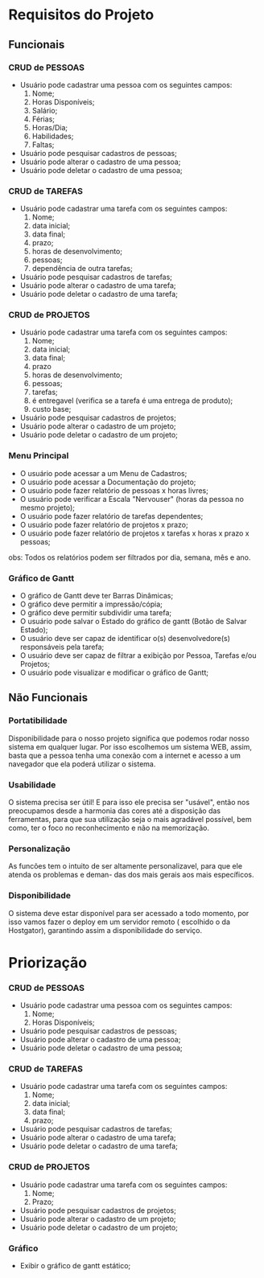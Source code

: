 # Requisitos do Projeto

## Funcionais
### CRUD de PESSOAS
* Usuário pode cadastrar uma pessoa com os seguintes campos:
    1. Nome;
    2. Horas Disponíveis;
    3. Salário;
    4. Férias;
    5. Horas/Dia;
    6. Habilidades;
    7. Faltas;
* Usuário pode pesquisar cadastros de pessoas;
* Usuário pode alterar o cadastro de uma pessoa;
* Usuário pode deletar o cadastro de uma pessoa;

### CRUD de TAREFAS
* Usuário pode cadastrar uma tarefa com os seguintes campos:
    1.  Nome;
    2.  data inicial;
    3.  data final;
    4.  prazo;
    5.  horas de desenvolvimento;
    6.  pessoas;
    7.  dependência de outra tarefas;
* Usuário pode pesquisar cadastros de tarefas;
* Usuário pode alterar o cadastro de uma tarefa;
* Usuário pode deletar o cadastro de uma tarefa;

### CRUD de PROJETOS
* Usuário pode cadastrar uma tarefa com os seguintes campos:
    1.  Nome;
    2.  data inicial;
    3.  data final;
    4.  prazo
    5.  horas de desenvolvimento;
    6.  pessoas;
    7.  tarefas;
    8.  é entregavel (verifica se a tarefa é uma entrega de produto);
    9.  custo base;
* Usuário pode pesquisar cadastros de projetos;
* Usuário pode alterar o cadastro de um projeto;
* Usuário pode deletar o cadastro de um projeto;

### Menu Principal 
* O usuário pode acessar a um Menu de Cadastros;
* O usuário pode acessar a Documentação do projeto;
* O usuário pode fazer relatório de pessoas x horas livres;
* O usuário pode verificar a Escala "Nervouser" (horas da pessoa no mesmo projeto);
* O usuário pode fazer relatório de tarefas dependentes;
* O usuário pode fazer relatório de projetos x prazo;
* O usuário pode fazer relatório de projetos x tarefas x horas x prazo x pessoas;

obs: Todos os relatórios podem ser filtrados por dia, semana, mês e ano.

### Gráfico de Gantt
* O gráfico de Gantt deve ter Barras Dinâmicas;
* O gráfico deve permitir a impressão/cópia;
* O gráfico deve permitir subdividir uma tarefa;
* O usuário pode salvar o Estado do gráfico de gantt (Botão de Salvar Estado);
* O usuário deve ser capaz de identificar o(s) desenvolvedore(s) responsáveis pela tarefa;
* O usuário deve ser capaz de filtrar a exibição por Pessoa, Tarefas e/ou Projetos;
* O usuário pode visualizar e modificar o gráfico de Gantt;

## Não Funcionais

### Portatibilidade
Disponibilidade para o nosso projeto significa que podemos rodar nosso sistema em qualquer lugar. 
Por isso escolhemos um sistema WEB, assim, basta que a pessoa tenha uma conexão com a internet e
acesso a um navegador que ela poderá utilizar o sistema.

### Usabilidade
O sistema precisa ser útil! E para isso ele precisa ser "usável", então nos preocupamos desde a
harmonia das cores até a disposição das ferramentas, para que sua utilização seja o mais agradável
possível, bem como, ter o foco no reconhecimento e não na memorização.

### Personalização
As funcões tem o intuito de ser altamente personalizavel, para que ele atenda os problemas e deman-
das dos mais gerais aos mais específicos.

### Disponibilidade
O sistema deve estar disponível para ser acessado a todo momento, por isso vamos fazer o deploy 
em um servidor remoto ( escolhido o da Hostgator), garantindo assim a disponibilidade do serviço.

# Priorização

### CRUD de PESSOAS
* Usuário pode cadastrar uma pessoa com os seguintes campos:
    1. Nome;
    2. Horas Disponíveis;
* Usuário pode pesquisar cadastros de pessoas;
* Usuário pode alterar o cadastro de uma pessoa;
* Usuário pode deletar o cadastro de uma pessoa;
    
### CRUD de TAREFAS
* Usuário pode cadastrar uma tarefa com os seguintes campos:
    1.  Nome;
    2.  data inicial;
    3.  data final;
    4.  prazo;
* Usuário pode pesquisar cadastros de tarefas;
* Usuário pode alterar o cadastro de uma tarefa;
* Usuário pode deletar o cadastro de uma tarefa;

### CRUD de PROJETOS
* Usuário pode cadastrar uma tarefa com os seguintes campos:
    1.  Nome;
    2.  Prazo;
* Usuário pode pesquisar cadastros de projetos;
* Usuário pode alterar o cadastro de um projeto;
* Usuário pode deletar o cadastro de um projeto;

### Gráfico
* Exibir o gráfico de gantt estático;


